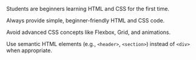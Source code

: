 Students are beginners learning HTML and CSS for the first time.

Always provide simple, beginner-friendly HTML and CSS code.

Avoid advanced CSS concepts like Flexbox, Grid, and animations.

Use semantic HTML elements (e.g., `<header>`, `<section>`) instead of `<div>` when appropriate.
